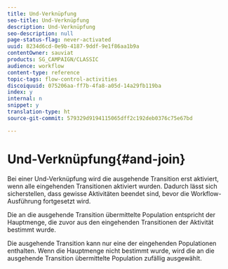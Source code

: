 ```yaml
---
title: Und-Verknüpfung
seo-title: Und-Verknüpfung
description: Und-Verknüpfung
seo-description: null
page-status-flag: never-activated
uuid: 8234d6cd-0e9b-4187-9ddf-9e1f86aa1b9a
contentOwner: sauviat
products: SG_CAMPAIGN/CLASSIC
audience: workflow
content-type: reference
topic-tags: flow-control-activities
discoiquuid: 075206aa-ff7b-4fa8-a05d-14a29fb119ba
index: y
internal: n
snippet: y
translation-type: ht
source-git-commit: 579329d9194115065dff2c192deb0376c75e67bd

---
```



# Und-Verknüpfung{#and-join}

Bei einer Und-Verknüpfung wird die ausgehende Transition erst aktiviert, wenn alle eingehenden Transitionen aktiviert wurden. Dadurch lässt sich sicherstellen, dass gewisse Aktivitäten beendet sind, bevor die Workflow-Ausführung fortgesetzt wird.

Die an die ausgehende Transition übermittelte Population entspricht der Hauptmenge, die zuvor aus den eingehenden Transitionen der Aktivität bestimmt wurde.

Die ausgehende Transition kann nur eine der eingehenden Populationen enthalten. Wenn die Hauptmenge nicht bestimmt wurde, wird die an die ausgehende Transition übermittelte Population zufällig ausgewählt.
